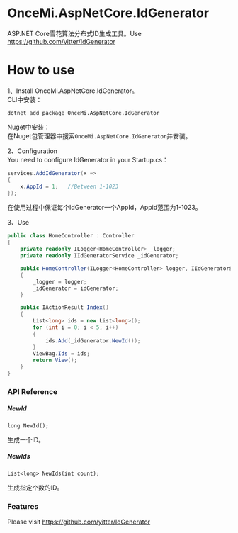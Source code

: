 # OnceMi.AspNetCore.IdGenerator
ASP.NET Core雪花算法分布式ID生成工具。Use https://github.com/yitter/IdGenerator

# How to use
1、Install OnceMi.AspNetCore.IdGenerator。  
CLI中安装：  
```shell
dotnet add package OnceMi.AspNetCore.IdGenerator
```
Nuget中安装：  
在Nuget包管理器中搜索`OnceMi.AspNetCore.IdGenerator`并安装。  

2、Configuration  
You need to configure IdGenerator in your Startup.cs：

```csharp
services.AddIdGenerator(x =>
{
    x.AppId = 1;   //Between 1-1023
});
```

在使用过程中保证每个IdGenerator一个AppId，Appid范围为1-1023。  

3、Use  
```csharp
public class HomeController : Controller
{
    private readonly ILogger<HomeController> _logger;
    private readonly IIdGeneratorService _idGenerator;

    public HomeController(ILogger<HomeController> logger, IIdGeneratorService idGenerator)
    {
        _logger = logger;
        _idGenerator = idGenerator;
    }

    public IActionResult Index()
    {
        List<long> ids = new List<long>();
        for (int i = 0; i < 5; i++)
        {
            ids.Add(_idGenerator.NewId());
        }
        ViewBag.Ids = ids;
        return View();
    }
}
```

### API Reference

##### NewId  
`long NewId();`

生成一个ID。  

##### NewIds  
`List<long> NewIds(int count);`

生成指定个数的ID。  


### Features

Please visit https://github.com/yitter/IdGenerator
